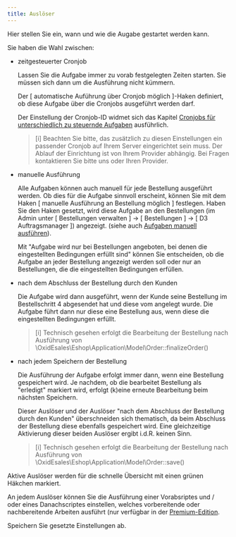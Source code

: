 ```yaml
---
title: Auslöser
---
```


Hier stellen Sie ein, wann und wie die Augabe gestartet werden kann.

Sie haben die Wahl zwischen:

- zeitgesteuerter Cronjob

  Lassen Sie die Aufgabe immer zu vorab festgelegten Zeiten starten. Sie müssen sich dann um die Ausführung nicht kümmern.

  Der [ automatische Auführung über Cronjob möglich ]-Haken definiert, ob diese Aufgabe über die Cronjobs ausgeführt werden darf. 

  Der Einstellung der Cronjob-ID widmet sich das Kapitel [Cronjobs für unterschiedlich zu steuernde Aufgaben](../060_Cronjobs_fuer_unterschiedlich_zu_steuernde_Aufgaben.md) ausführlich.

  > [i] Beachten Sie bitte, das zusätzlich zu diesen Einstellungen ein passender Cronjob auf Ihrem Server eingerichtet sein muss. Der Ablauf der Einrichtung ist von Ihrem Provider abhängig. Bei Fragen kontaktieren Sie bitte uns oder Ihren Provider.

- manuelle Ausführung

  Alle Aufgaben können auch manuell für jede Bestellung ausgeführt werden. Ob dies für die Aufgabe sinnvoll erscheint, können Sie mit dem Haken [ manuelle Ausführung an Bestellung möglich ] festlegen. Haben Sie den Haken gesetzt, wird diese Aufgabe an den Bestellungen (im Admin unter [ Bestellungen verwalten ] -> [ Bestellungen ] -> [ D3 Auftragsmanager ]) angezeigt. (siehe auch [Aufgaben manuell ausführen](../070_Aufgaben_fuer_alle_relevanten_Bestellungen_manuell_ausfuehren.md)).
  
  Mit "Aufgabe wird nur bei Bestellungen angeboten, bei denen die eingestellten Bedingungen erfüllt sind" können Sie entscheiden, ob die Aufgabe an jeder Bestellung angezeigt werden soll oder nur an Bestellungen, die die eingestellten Bedingungen erfüllen.

- nach dem Abschluss der Bestellung durch den Kunden

  Die Aufgabe wird dann ausgeführt, wenn der Kunde seine Bestellung im Bestellschritt 4 abgesendet hat und diese vom angelegt wurde. Die Aufgabe führt dann nur diese eine Bestellung aus, wenn diese die eingestellten Bedingungen erfüllt.
  
  > [i] Technisch gesehen erfolgt die Bearbeitung der Bestellung nach Ausführung von \OxidEsales\Eshop\Application\Model\Order::finalizeOrder()
  
- nach jedem Speichern der Bestellung

  Die Ausführung der Aufgabe erfolgt immer dann, wenn eine Bestellung gespeichert wird. Je nachdem, ob die bearbeitet Bestellung als "erledigt" markiert wird, erfolgt (k)eine erneute Bearbeitung beim nächsten Speichern.
  
  Dieser Auslöser und der Auslöser "nach dem Abschluss der Bestellung durch den Kunden" überschneiden sich thematisch, da beim Abschluss der Bestellung diese ebenfalls gespeichert wird. Eine gleichzeitige Aktivierung dieser beiden Auslöser ergibt i.d.R. keinen Sinn.
  
  > [i] Technisch gesehen erfolgt die Bearbeitung der Bestellung nach Ausführung von \OxidEsales\Eshop\Application\Model\Order::save()

Aktive Auslöser werden für die schnelle Übersicht mit einen grünen Häkchen markiert.

An jedem Auslöser können Sie die Ausführung einer Vorabsriptes und / oder eines Danachscriptes einstellen, welches vorbereitende oder nachbereitende Arbeiten ausführt (nur verfügbar in der [Premium-Edition](../../editions/010_Editionen.md).

Speichern Sie gesetzte Einstellungen ab.
